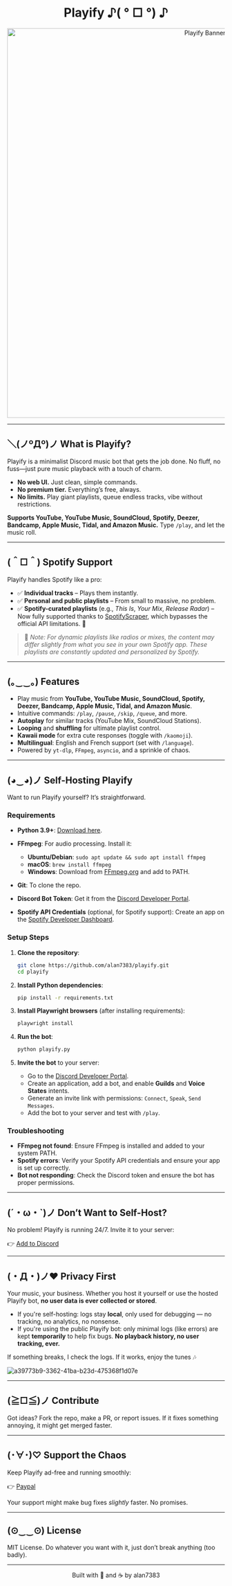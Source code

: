 <h1 align="center">Playify ♪( ° □ °) ♪</h1>

<p align="center">
  <img src="https://github.com/user-attachments/assets/5c1d5fba-3a34-4ffe-bd46-ef68e1175360" alt="Playify Banner" width="900">
</p>

---

## ＼(ノºДº)ノ What is Playify?

Playify is a minimalist Discord music bot that gets the job done. No fluff, no fuss—just pure music playback with a touch of charm.

- **No web UI.** Just clean, simple commands.
- **No premium tier.** Everything’s free, always.
- **No limits.** Play giant playlists, queue endless tracks, vibe without restrictions.

**Supports YouTube, YouTube Music, SoundCloud, Spotify, Deezer, Bandcamp, Apple Music, Tidal, and Amazon Music.** Type `/play`, and let the music roll.

---

## (＾□＾) Spotify Support

Playify handles Spotify like a pro:

* ✅ **Individual tracks** – Plays them instantly.
* ✅ **Personal and public playlists** – From small to massive, no problem.
* ✅ **Spotify-curated playlists** (e.g., *This Is*, *Your Mix*, *Release Radar*) – Now fully supported thanks to [SpotifyScraper](https://github.com/AliAkhtari78/SpotifyScraper), which bypasses the official API limitations. 🎉

> 🔄 *Note: For dynamic playlists like radios or mixes, the content may differ slightly from what you see in your own Spotify app. These playlists are constantly updated and personalized by Spotify.*

---

## (｡‿‿｡) Features

- Play music from **YouTube, YouTube Music, SoundCloud, Spotify, Deezer, Bandcamp, Apple Music, Tidal, and Amazon Music**.
- Intuitive commands: `/play`, `/pause`, `/skip`, `/queue`, and more.
- **Autoplay** for similar tracks (YouTube Mix, SoundCloud Stations).
- **Looping** and **shuffling** for ultimate playlist control.
- **Kawaii mode** for extra cute responses (toggle with `/kaomoji`).
- **Multilingual**: English and French support (set with `/language`).
- Powered by `yt-dlp`, `FFmpeg`, `asyncio`, and a sprinkle of chaos.

---

## (◕‿◕)ノ Self-Hosting Playify

Want to run Playify yourself? It’s straightforward.

### Requirements

* **Python 3.9+**: [Download here](https://www.python.org/downloads/).
* **FFmpeg**: For audio processing. Install it:

  * **Ubuntu/Debian**: `sudo apt update && sudo apt install ffmpeg`
  * **macOS**: `brew install ffmpeg`
  * **Windows**: Download from [FFmpeg.org](https://ffmpeg.org/download.html) and add to PATH.
* **Git**: To clone the repo.
* **Discord Bot Token**: Get it from the [Discord Developer Portal](https://discord.com/developers/applications).
* **Spotify API Credentials** (optional, for Spotify support): Create an app on the [Spotify Developer Dashboard](https://developer.spotify.com/dashboard/).

### Setup Steps

1. **Clone the repository**:

   ```bash
   git clone https://github.com/alan7383/playify.git
   cd playify
   ```

2. **Install Python dependencies**:

   ```bash
   pip install -r requirements.txt
   ```

3. **Install Playwright browsers** (after installing requirements):

   ```bash
   playwright install
   ```

4. **Run the bot**:

   ```bash
   python playify.py
   ```

5. **Invite the bot** to your server:

   * Go to the [Discord Developer Portal](https://discord.com/developers/applications).
   * Create an application, add a bot, and enable **Guilds** and **Voice States** intents.
   * Generate an invite link with permissions: `Connect`, `Speak`, `Send Messages`.
   * Add the bot to your server and test with `/play`.

### Troubleshooting

* **FFmpeg not found**: Ensure FFmpeg is installed and added to your system PATH.
* **Spotify errors**: Verify your Spotify API credentials and ensure your app is set up correctly.
* **Bot not responding**: Check the Discord token and ensure the bot has proper permissions.

---

## (´・ω・\`)ノ Don’t Want to Self-Host?

No problem! Playify is running 24/7. Invite it to your server:

👉 [Add to Discord](https://alan7383.github.io/playify/)

---

## (・Д・)ノ♥ Privacy First

Your music, your business. Whether you host it yourself or use the hosted Playify bot, **no user data is ever collected or stored**.

* If you're self-hosting: logs stay **local**, only used for debugging — no tracking, no analytics, no nonsense.
* If you're using the public Playify bot: only minimal logs (like errors) are kept **temporarily** to help fix bugs. **No playback history, no user tracking, ever.**

If something breaks, I check the logs.
If it works, enjoy the tunes 🎶

![a39773b9-3362-41ba-b23d-475368f1d07e](https://github.com/user-attachments/assets/9ddd2662-b2fc-4781-a174-d1162149a695)

---

## (≧□≦)ノ Contribute

Got ideas? Fork the repo, make a PR, or report issues. If it fixes something annoying, it might get merged faster.

---

## (･∀･)♡ Support the Chaos

Keep Playify ad-free and running smoothly:

👉 [Paypal](https://www.paypal.com/paypalme/alanmussot1)

Your support might make bug fixes *slightly* faster. No promises.

---

## (⊙‿‿⊙) License

MIT License. Do whatever you want with it, just don’t break anything (too badly).

---

<p align="center">Built with 💢 and ☕ by alan7383</p>
